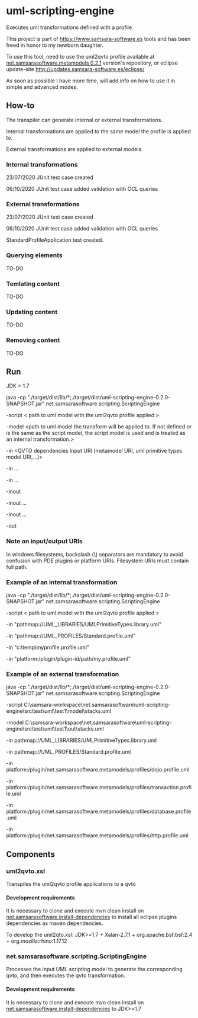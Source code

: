 # uml-scripting-engine
Executes uml transformations defined with a profile.


This project is part of https://www.samsara-software.es tools and has been freed in honor to my newborn daughter.

To use this tool, need to use the uml2qvto profile available at [net.samsarasoftware.metamodels 0.2.1](https://github.com/perelengo/net.samsarasoftware.metamodels/tree/net.samsarasoftware.metamodels-0.2.1) version's repository, or eclipse update-site http://updates.samsara-software.es/eclipse/

As soon as possible I have more time, will add info on how to use it in simple and advanced modes.


## How-to
The transpiler can generate internal or external transformations.

Internal transformations are applied to the same model the profile is applied to.

External transformations are applied to external models.


### Internal transformations
23/07/2020 JUnit test case created

06/10/2020 JUnit test case added validation with OCL queries

### External transformations
23/07/2020 JUnit test case created

06/10/2020 JUnit test case added validation with OCL queries

StandardProfileApplication test created.

### Querying elements
TO-DO

### Temlating content
TO-DO

### Updating content
TO-DO

### Removing content
TO-DO

## Run
JDK > 1.7

java -cp "./target/dist/lib/*;./target/dist/uml-scripting-engine-0.2.0-SNAPSHOT.jar"  net.samsarasoftware.scripting.ScriptingEngine

  -script < path to uml model with the uml2qvto profile applied >
  
  -model <path to uml model the transform will be applied to. If not defined or is the same as the script model, the script model is used and is treated as an internal transformation.>
  
  -in <QVTO dependencies Input URI (metamodel URI, uml primitive types model URI,...)>
  
  -in ...
  
  -in ...
  
  -inout <additional URIs of files that are input and output at the same time>
  
  -inout ...
  
  -inout ...
  
  -out <additional URIs of files that are output files>
  
  
  
### Note on input/output URIs
In windows filesystems, backslash (\\) separators are mandatory to avoid confusion with PDE plugins or platform URIs.
Filesystem URIs must contain full path.

### Example of an internal transformation
java -cp "./target/dist/lib/*;./target/dist/uml-scripting-engine-0.2.0-SNAPSHOT.jar"  net.samsarasoftware.scripting.ScriptingEngine

  -script < path to uml model with the uml2qvto profile applied >
  
   -in "pathmap://UML_LIBRARIES/UMLPrimitiveTypes.library.uml"
   
   -in "pathmap://UML_PROFILES/Standard.profile.uml"
   
   -in "c:\temp\myprofile.profile.uml"
   
   -in "platform:/plugin/plugin-id/path/my.profile.uml"
   
  

### Example of an external transformation
java -cp "./target/dist/lib/*;./target/dist/uml-scripting-engine-0.2.0-SNAPSHOT.jar"  net.samsarasoftware.scripting.ScriptingEngine

 -script C:\samsara-workspace\net.samsarasoftware\uml-scripting-engine\src\test\uml\test1\model\stacks.uml 
 
 -model C:\samsara-workspace\net.samsarasoftware\uml-scripting-engine\src\test\uml\test1\out\stacks.uml
 
 -in pathmap://UML_LIBRARIES/UMLPrimitiveTypes.library.uml
 
 -in pathmap://UML_PROFILES/Standard.profile.uml
 
 -in platform:/plugin/net.samsarasoftware.metamodels/profiles/dojo.profile.uml
 
 -in platform:/plugin/net.samsarasoftware.metamodels/profiles/transaction.profile.uml
 
 -in platform:/plugin/net.samsarasoftware.metamodels/profiles/database.profile.uml
 
 -in platform:/plugin/net.samsarasoftware.metamodels/profiles/http.profile.uml
 
 



## Components
### uml2qvto.xsl
Transpiles the uml2qvto profile applications to a qvto 

#### Development requirements
It is necessary to clone and execute mvn clean install on [net.samsarasoftware.install-dependencies](https://github.com/perelengo/net.samsarasoftware.install-dependencies) to install all eclipse plugins dependencies as maven dependencies.

To develop the uml2qto.xsl: JDK>=1.7 + Xalan-2.7.1 + org.apache.bsf:bsf:2.4 + org.mozilla:rhino:1.17.12



### net.samsarasoftware.scripting.ScriptingEngine
Processes the input UML scripting model to generate the corresponding qvto, and then executes the qvto transformation.


#### Development requirements
It is necessary to clone and execute mvn clean install on [net.samsarasoftware.install-dependencies](https://github.com/perelengo/net.samsarasoftware.install-dependencies) to JDK>=1.7
